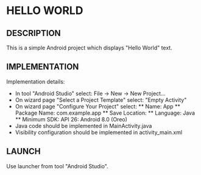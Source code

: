 HELLO WORLD
===========


DESCRIPTION
-----------

This is a simple Android project which displays "Hello World" text.


IMPLEMENTATION
-----------

Implementation details:
* In tool "Android Studio" select: File -> New -> New Project...
* On wizard page "Select a Project Template" select: "Empty Activity"
* On wizard page "Configure Your Project" select:
** Name: App
** Package Name: com.example.app
** Save Location: <location>
** Language: Java
** Minimum SDK: API 26: Android 8.0 (Oreo)
* Java code should be implemented in MainActivity.java
* Visibility configuration should be implemented in activity_main.xml


LAUNCH
------

Use launcher from tool "Android Studio".